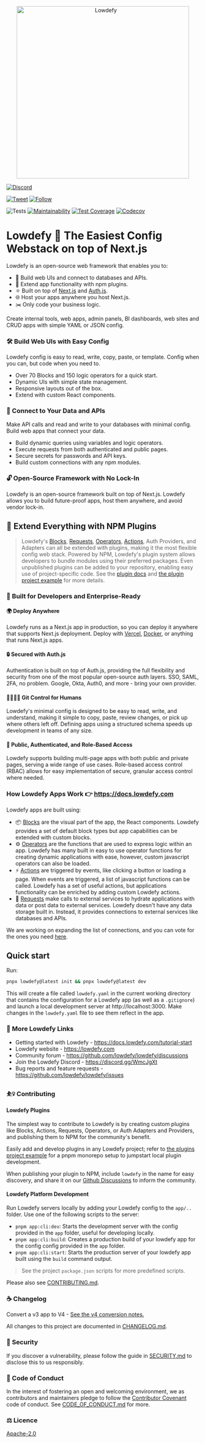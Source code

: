 <p align="center">
  <img alt="Lowdefy"  src="https://user-images.githubusercontent.com/7165064/121780045-d0021200-cb9e-11eb-84f9-ff67c8255ec6.gif" data-canonical-src="https://user-images.githubusercontent.com/7165064/121780045-d0021200-cb9e-11eb-84f9-ff67c8255ec6.gif" width="450" />
</p>

[![Discord](https://img.shields.io/discord/729696747261263962?label=Join%20our%20Discord&logo=discord&logoColor=white)](https://discord.gg/WmcJgXt)

[![Tweet](https://img.shields.io/twitter/url?logo=twitter&style=flat-square&url=https%3A%2F%2Flowdefy.com)](https://twitter.com/intent/tweet?text=Build%20web%20apps%2C%20admin%20panels%2C%20BI%20dashboards%2C%20and%20CRUD%20apps%20with%20ease%21%20Try%20&url=https://lowdefy.com&via=lowdefy&hashtags=lowcode,lowdefy,internaltools,developers,opensource)
[![Follow](https://img.shields.io/twitter/follow/lowdefy?logo=twitter&style=flat-square)](https://twitter.com/intent/follow?screen_name=lowdefy)

![Tests](https://github.com/lowdefy/lowdefy/workflows/Tests/badge.svg?branch=main)
[![Maintainability](https://api.codeclimate.com/v1/badges/6efe9bfa0648772cae00/maintainability)](https://codeclimate.com/github/lowdefy/lowdefy/maintainability)
[![Test Coverage](https://api.codeclimate.com/v1/badges/6efe9bfa0648772cae00/test_coverage)](https://codeclimate.com/github/lowdefy/lowdefy/test_coverage)
[![Codecov](https://codecov.io/gh/lowdefy/lowdefy/branch/main/graph/badge.svg?token=U2AEEH9K1W)](https://codecov.io/gh/lowdefy/lowdefy)

# Lowdefy 🫶 The Easiest Config Webstack on top of Next.js

Lowdefy is an open-source web framework that enables you to:

- 🎨 Build web UIs and connect to databases and APIs.
- 🔌 Extend app functionality with npm plugins.
- ⚛️ Built on top of [Next.js](https://nextjs.org/) and [Auth.js](https://authjs.dev/).
- 🌐 Host your apps anywhere you host Next.js.
- ✂️ Only code your business logic.

Create internal tools, web apps, admin panels, BI dashboards, web sites and CRUD apps with simple YAML or JSON config.

### 🛠 Build Web UIs with Easy Config

Lowdefy config is easy to read, write, copy, paste, or template. Config when you can, but code when you need to.

- Over 70 Blocks and 150 logic operators for a quick start.
- Dynamic UIs with simple state management.
- Responsive layouts out of the box.
- Extend with custom React components.

### 📡 Connect to Your Data and APIs

Make API calls and read and write to your databases with minimal config. Build web apps that connect your data.

- Build dynamic queries using variables and logic operators.
- Execute requests from both authenticated and public pages.
- Secure secrets for passwords and API keys.
- Build custom connections with any npm modules.

### 🔓 Open-Source Framework with No Lock-In

Lowdefy is an open-source framework built on top of Next.js. Lowdefy allows you to build future-proof apps, host them anywhere, and avoid vendor lock-in.

## 🔧 Extend Everything with NPM Plugins

> Lowdefy's [Blocks](https://docs.lowdefy.com/blocks), [Requests](https://docs.lowdefy.com/connections-and-requests), [Operators](https://docs.lowdefy.com/operators), [Actions](https://docs.lowdefy.com/events-and-actions), Auth Providers, and Adapters can all be extended with plugins, making it the most flexible config web stack.
> Powered by NPM, Lowdefy's plugin system allows developers to bundle modules using their preferred packages. Even unpublished plugins can be added to your repository, enabling easy use of project-specific code. See the [plugin docs](https://docs.lowdefy.com/plugins) and [the plugin project example](https://github.com/lowdefy/lowdefy-example-plugins) for more details.

### 💼 Built for Developers and Enterprise-Ready

#### 🌍 Deploy Anywhere

Lowdefy runs as a Next.js app in production, so you can deploy it anywhere that supports Next.js deployment. Deploy with [Vercel](https://vercel.com), [Docker](https://docs.lowdefy.com/docker), or anything that runs Next.js apps.

#### 🔒 Secured with Auth.js

Authentication is built on top of Auth.js, providing the full flexibility and security from one of the most popular open-source auth layers. SSO, SAML, 2FA, no problem. Google, Okta, Auth0, and more - bring your own provider.

#### 👩‍💻👨‍💻 Git Control for Humans

Lowdefy's minimal config is designed to be easy to read, write, and understand, making it simple to copy, paste, review changes, or pick up where others left off. Defining apps using a structured schema speeds up development in teams of any size.

#### 🔑 Public, Authenticated, and Role-Based Access

Lowdefy supports building multi-page apps with both public and private pages, serving a wide range of use cases. Role-based access control (RBAC) allows for easy implementation of secure, granular access control where needed.

### How Lowdefy Apps Work 👉 https://docs.lowdefy.com

Lowdefy apps are built using:

- 📦 [Blocks](https://docs.lowdefy.com/blocks) are the visual part of the app, the React components. Lowdefy provides a set of default block types but app capabilities can be extended with custom blocks.
- ⚙️ [Operators](https://docs.lowdefy.com/operators) are the functions that are used to express logic within an app. Lowdefy has many built in easy to use operator functions for creating dynamic applications with ease, however, custom javascript operators can also be loaded.
- ⚡️ [Actions](https://docs.lowdefy.com/events-and-actions) are triggered by events, like clicking a button or loading a page. When events are triggered, a list of javascript functions can be called. Lowdefy has a set of useful actions, but applications functionality can be enriched by adding custom Lowdefy actions.
- 📣 [Requests](https://docs.lowdefy.com/connections-and-requests) make calls to external services to hydrate applications with data or post data to external services. Lowdefy doesn't have any data storage built in. Instead, it provides connections to external services like databases and APIs.

We are working on expanding the list of connections, and you can vote for the ones you need [here](https://github.com/lowdefy/lowdefy/discussions/309).

## Quick start

Run:

```bash
pnpx lowdefy@latest init && pnpx lowdefy@latest dev
```

This will create a file called `lowdefy.yaml` in the current working directory that contains the configuration for a Lowdefy app (as well as a `.gitignore`) and launch a local development server at http://localhost:3000. Make changes in the `lowdefy.yaml` file to see them reflect in the app.

### 🔗 More Lowdefy Links

- Getting started with Lowdefy - https://docs.lowdefy.com/tutorial-start
- Lowdefy website - https://lowdefy.com
- Community forum - https://github.com/lowdefy/lowdefy/discussions
- Join the Lowdefy Discord - https://discord.gg/WmcJgXt
- Bug reports and feature requests - https://github.com/lowdefy/lowdefy/issues

### ⛹️‍♀️ Contributing

#### Lowdefy Plugins

The simplest way to contribute to Lowdefy is by creating custom plugins like Blocks, Actions, Requests, Operators, or Auth Adapters and Providers, and publishing them to NPM for the community's benefit.

Easily add and develop plugins in any Lowdefy project; refer to [the plugins project example](https://github.com/lowdefy/lowdefy-example-plugins) for a pnpm monorepo setup to jumpstart local plugin development.

When publishing your plugin to NPM, include `lowdefy` in the name for easy discovery, and share it on our [Github Discussions](https://github.com/lowdefy/lowdefy/discussions) to inform the community.

#### Lowdefy Platform Development

Run Lowdefy servers locally by adding your Lowdefy config to the `app/..` folder. Use one of the following scripts to the server:

- `pnpm app:cli:dev`: Starts the development server with the config provided in the `app` folder, useful for developing locally.
- `pnpm app:cli:build`: Creates a production build of your lowdefy app for the config config provided in the `app` folder.
- `pnpm app:cli:start`: Starts the production server of your lowdefy app built using the `build` command output.

> See the project `package.json` scripts for more predefined scripts.

Please also see [CONTRIBUTING.md](https://github.com/lowdefy/lowdefy/blob/main/CONTRIBUTING.md).

### ☕️ Changelog

Convert a v3 app to V4 - [See the v4 conversion notes.](https://docs.lowdefy.com/v3-to-v4)

All changes to this project are documented in [CHANGELOG.md](https://github.com/lowdefy/lowdefy/blob/main/CHANGELOG.md).

### 🔐 Security

If you discover a vulnerability, please follow the guide in [SECURITY.md](https://github.com/lowdefy/lowdefy/blob/main/SECURITY.md) to disclose this to us responsibly.

### 🤝 Code of Conduct

In the interest of fostering an open and welcoming environment, we as contributors and maintainers pledge to follow the [Contributor Covenant](https://www.contributor-covenant.org) code of conduct. See [CODE_OF_CONDUCT.md](https://github.com/lowdefy/lowdefy/blob/main/CODE_OF_CONDUCT.md) for more.

### ⚖️ Licence

[Apache-2.0](https://github.com/lowdefy/lowdefy/blob/main/LICENSE)
